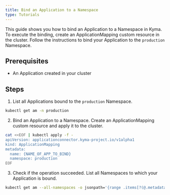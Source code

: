 ```yaml
---
title: Bind an Application to a Namespace
type: Tutorials
---
```


This guide shows you how to bind an Application to a Namespace in Kyma. To execute the binding, create an ApplicationMapping custom resource in the cluster. Follow the instructions to bind your Application to the `production` Namespace.

## Prerequisites

- An Application created in your cluster

## Steps

1. List all Applications bound to the `production` Namespace.

  ```bash
  kubectl get am -n production
  ```

2. Bind an Application to a Namespace. Create an ApplicationMapping custom resource and apply it to the cluster.

  ```bash
  cat <<EOF | kubectl apply -f -
  apiVersion: applicationconnector.kyma-project.io/v1alpha1
  kind: ApplicationMapping
  metadata:
    name: {NAME_OF_APP_TO_BIND}
    namespace: production
  EOF
  ```

3. Check if the operation succeeded. List all Namespaces to which your Application is bound.

  ```bash
  kubectl get am --all-namespaces -o jsonpath='{range .items[?(@.metadata.name=="{NAME_OF_YOUR_APP}")]}{@.metadata.namespace}{""}{end}'
  ```
